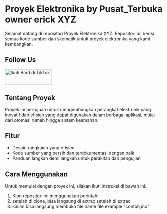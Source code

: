 # Proyek Elektronika by Pusat_Terbuka owner erick XYZ

Selamat datang di repositori Proyek Elektronika XYZ. Repositori ini berisi semua kode sumber dan skematik untuk proyek elektronika yang kami kembangkan.

## Follow Us
<a href="https://www.tiktok.com/@bard.ai" target="_blank">
  <img src="https://example.com/tiktok-button.png" alt="Ikuti Bard di TikTok" width="150" height="50">
</a>
</hr>

## Tentang Proyek

Proyek ini bertujuan untuk mengembangkan perangkat elektronik yang inovatif dan efisien yang dapat digunakan dalam berbagai aplikasi, mulai dari otomasi rumah hingga sistem keamanan.

## Fitur

- Desain rangkaian yang efisien
- Kode sumber yang bersih dan terdokumentasi dengan baik
- Panduan langkah demi langkah untuk perakitan dan pengujian

## Cara Menggunakan

Untuk memulai dengan proyek ini, silakan ikuti instruksi di bawah ini:

1. Klon repositori ini menggunakan perintah:
2. setelah di clone, bisa langsung di extrac setelah di extrac
3. kalian bisa langsung membuka file name file example "contoh,ino"

